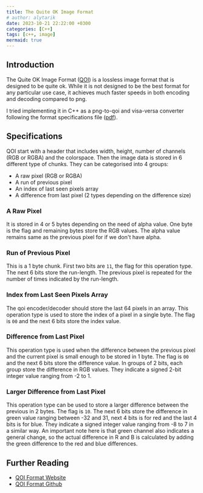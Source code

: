 ```yaml
---
title: The Quite OK Image Format
# author: alytarik
date: 2023-10-21 22:22:00 +0300
categories: [C++]
tags: [c++, image]
mermaid: true
---
```


## Introduction
The Quite OK Image Format ([QOI](https://qoiformat.org/)) is a lossless image format
that is designed to be quite ok. While it is not designed to be the best format for
any particular use case, it achieves much faster speeds in both encoding and decoding
compared to png.

I tried implementing it in C++ as a png-to-qoi and visa-versa converter following the
format specifications file ([pdf](https://qoiformat.org/qoi-specification.pdf)).

## Specifications

QOI start with a header that includes width, height, number of channels (RGB or RGBA) 
and the colorspace. Then the image data is stored in 6 different type of chunks. They
can be categorised into 4 groups:
- A raw pixel (RGB or RGBA)
- A run of previous pixel
- An index of last seen pixels array
- A difference from last pixel (2 types depending on the difference size)

### A Raw Pixel
It is stored in 4 or 5 bytes depending on the need of alpha value. One byte is the flag and
remaining bytes store the RGB values. The alpha value remains same as the previous pixel for
if we don't have alpha.

### Run of Previous Pixel
This is a 1 byte chunk. First two bits are `11`, the flag for this operation type. The
next 6 bits store the run-length. The previous pixel is repeated for the number of times
indicated by the run-length.

### Index from Last Seen Pixels Array
The qoi encoder/decoder should store the last 64 pixels in an array. This operation type
is used to store the index of a pixel in a single byte. The flag is `00` and the next 6
bits store the index value. 

### Difference from Last Pixel
This operation type is used when the difference between the previous pixel and the
current pixel is small enough to be stored in 1 byte. The flag is `00` and the next
6 bits store the difference value. In groups of 2 bits, each group store the difference 
in RGB values. They indicate a signed 2-bit integer value ranging from -2 to 1.

### Larger Difference from Last Pixel
This operation type can be used to store a larger difference between the previous in 2
bytes. The flag is `10`. The next 6 bits store the difference in green value ranging
between -32 and 31, next 4 bits is for red and the last 4 bits is for blue. They indicate
a signed integer value ranging from -8 to 7 in a similar way. An important note here is
that green channel also indicates a general change, so the actual difference in R and B
is calculated by adding the green difference to the red and blue differences.

## Further Reading
- [QOI Format Website](https://qoiformat.org/)
- [QOI Format Github](https://github.com/phoboslab/qoi)